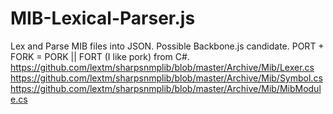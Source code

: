 MIB-Lexical-Parser.js
=============

Lex and Parse MIB files into JSON. Possible Backbone.js candidate. PORT + FORK = PORK || FORT (I like pork) from C#.
https://github.com/lextm/sharpsnmplib/blob/master/Archive/Mib/Lexer.cs
https://github.com/lextm/sharpsnmplib/blob/master/Archive/Mib/Symbol.cs
https://github.com/lextm/sharpsnmplib/blob/master/Archive/Mib/MibModule.cs

